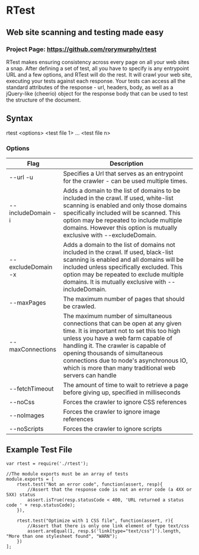 # RTest
## Web site scanning and testing made easy

### Project Page: https://github.com/rorymurphy/rtest

RTest makes ensuring consistency across every page on all your web sites a snap. After defining a set of test, all you have to specify is any entrypoint URL and a few options, and RTest will do the rest. It will crawl your web site, executing your tests against each response. Your tests can access all the standard attributes of the response - url, headers, body, as well as a jQuery-like (cheerio) object for the response body that can be used to test the structure of the document.

## Syntax
rtest &lt;options&gt; &lt;test file 1&gt; ... &lt;test file n&gt;

### Options
| Flag | Description |
| ---- | ----------- |
| --url -u | Specifies a Url that serves as an entrypoint for the crawler - can be used multiple times. |
| --includeDomain -i | Adds a domain to the list of domains to be included in the crawl. If used, white-list scanning is enabled and only those domains specifically included will be scanned. This option may be repeated to include multiple domains. However this option is mutually exclusive with  --excludeDomain. |
| --excludeDomain -x | Adds a domain to the list of domains not included in the crawl. If used, black-list scanning is enabled and all domains will be included unless specifically excluded. This option may be repeated to exclude multiple domains. It is mutually exclusive with --includeDomain. |
| --maxPages | The maximum number of pages that should be crawled. |
| --maxConnections | The maximum number of simultaneous connections that can be open at any given time. It is important not to set this too high unless you have a web farm capable of handling it. The crawler is capable of opening thousands of simultaneous connections due to node's asynchronous IO, which is more than many traditional web servers can handle |
| --fetchTimeout | The amount of time to wait to retrieve a page before giving up, specified in milliseconds |
| --noCss | Forces the crawler to ignore CSS references |
| --noImages | Forces the crawler to ignore image references |
| --noScripts | Forces the crawler to ignore scripts |

## Example Test File

    var rtest = require('./rtest');

    //The module exports must be an array of tests
    module.exports = [
        rtest.test("Not an error code", function(assert, resp){
            //Assert that the response code is not an error code (a 4XX or 5XX) status
            assert.isTrue(resp.statusCode < 400, 'URL returned a status code ' + resp.statusCode);
        }),

        rtest.test("Optimize with 1 CSS file", function(assert, r){
            //Assert that there is only one link element of type text/css
            assert.areEqual(1, resp.$('link[type="text/css"]').length, "More than one stylesheet found", "WARN"); 
        })
    ];